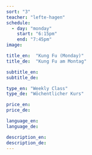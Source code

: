 ```yaml
---
sort: "3"
teacher: "lefte-hagen"
schedule:
  - day: "monday"
    start: "6:15pm"
    end: "7:45pm"
image:

title_en:  "Kung Fu (Monday)"
title_de:  "Kung Fu am Montag"

subtitle_en:
subtitle_de:

type_en: "Weekly Class"
type_de: "Wöchentlicher Kurs"

price_en:
price_de:

language_en:
language_de:

description_en:
description_de:
---
```

